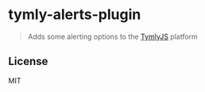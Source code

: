 # tymly-alerts-plugin

> Adds some alerting options to the [TymlyJS](http://www.tymlyjs.io) platform


## <a name="license"></a>License

MIT
